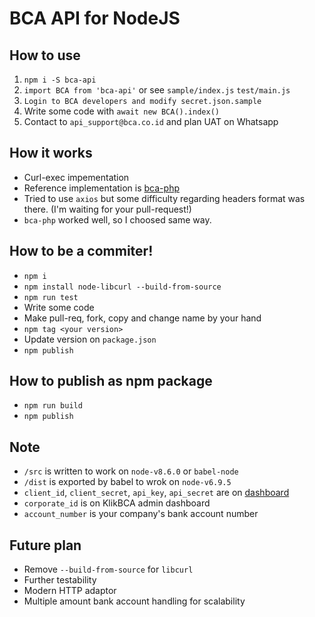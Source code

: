 # BCA API for NodeJS

## How to use
1. `npm i -S bca-api`
2. `import BCA from 'bca-api'` or see `sample/index.js` `test/main.js`
3. `Login to BCA developers and modify secret.json.sample`
4. Write some code with `await new BCA().index()`
5. Contact to `api_support@bca.co.id` and plan UAT on Whatsapp

## How it works
- Curl-exec impementation
- Reference implementation is [bca-php](https://github.com/ariemeow/bca-api)
- Tried to use `axios` but some difficulty regarding headers format was there. (I'm waiting for your pull-request!)
- `bca-php` worked well, so I choosed same way.

## How to be a commiter!
- `npm i`
- `npm install node-libcurl --build-from-source`
- `npm run test`
- Write some code
- Make pull-req, fork, copy and change name by your hand
- `npm tag <your version>`
- Update version on `package.json`
- `npm publish`

## How to publish as npm package
- `npm run build`
- `npm publish`

## Note
- `/src` is written to work on `node-v8.6.0` or `babel-node`
- `/dist` is exported by babel to wrok on `node-v6.9.5`
- `client_id`, `client_secret`, `api_key`, `api_secret` are on [dashboard](https://developer.bca.co.id)
- `corporate_id` is on KlikBCA admin dashboard
- `account_number` is your company's bank account number

## Future plan
- Remove `--build-from-source` for `libcurl`
- Further testability
- Modern HTTP adaptor
- Multiple amount bank account handling for scalability
